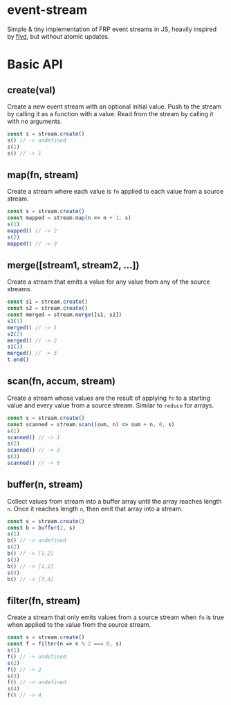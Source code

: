 
# event-stream

Simple & tiny implementation of FRP event streams in JS, heavily inspired by [flyd](https://github.com/paldepind/flyd), but without atomic updates.

# Basic API

## create(val)

Create a new event stream with an optional initial value. Push to the stream by calling it as a function with a value. Read from the stream by calling it with no arguments.

```js
const s = stream.create()
s() // -> undefined
s(1)
s() // -> 1
```

## map(fn, stream)

Create a stream where each value is `fn` applied to each value from a source stream.

```js
const s = stream.create()
const mapped = stream.map(n => n + 1, s)
s(1)
mapped() // -> 2
s(2)
mapped() // -> 3
```

## merge([stream1, stream2, ...])

Create a stream that emits a value for any value from any of the source streams.

```js
const s1 = stream.create()
const s2 = stream.create()
const merged = stream.merge([s1, s2])
s1(1)
merged() // -> 1
s2(2)
merged() // -> 2
s1(3)
merged() // -> 3
t.end()
```

## scan(fn, accum, stream)

Create a stream whose values are the result of applying `fn` to a starting value and every value from a source stream. Similar to `reduce` for arrays.

```js
const s = stream.create()
const scanned = stream.scan((sum, n) => sum + n, 0, s)
s(1)
scanned() // -> 1
s(2)
scanned() // -> 3
s(3)
scanned() // -> 6
```

## buffer(n, stream)

Collect values from stream into a buffer array until the array reaches length `n`. Once it reaches length `n`, then emit that array into a stream.

```js
const s = stream.create()
const b = buffer(2, s)
s(1)
b() // -> undefined
s(2)
b() // -> [1,2]
s(3)
b() // -> [1,2]
s(4)
b() // -> [3,4]
```

## filter(fn, stream)

Create a stream that only emits values from a source stream when `fn` is true when applied to the value from the source stream.

```js
const s = stream.create()
const f = filter(n => n % 2 === 0, s)
s(1)
f() // -> undefined
s(2)
f() // -> 2
s(3)
f() // -> undefined
s(4)
f() // -> 4
```
